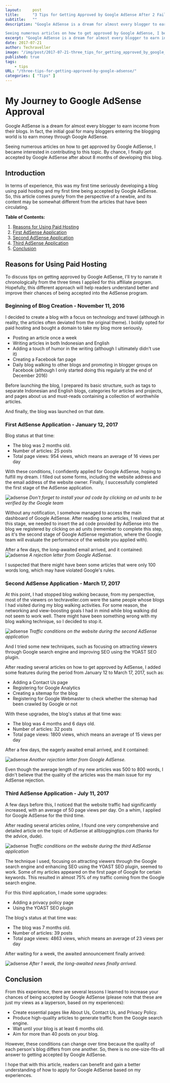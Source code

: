 ```yaml
---
layout:     post
title:      "3 Tips for Getting Approved by Google AdSense After 2 Failures"
subtitle:   ""
description: "Google AdSense is a dream for almost every blogger to earn income from their blogs. In fact, the initial goal for many bloggers entering the blogging world is to earn money through Google AdSense.

Seeing numerous articles on how to get approved by Google AdSense, I became interested in contributing to this topic. By chance, I finally got accepted by Google AdSense after about 8 months of developing this blog."
excerpt: "Google AdSense is a dream for almost every blogger to earn income from their blogs. In fact, the initial goal for many bloggers entering the blogging world is to earn money through Google AdSense."
date: 2017-07-21
author: Techraveller
image: "/img/post/2017-07-21-three_tips_for_getting_approved_by_google_adsense/adsense-bg.jpg"
published: true 
tags:
    - tips 
URL: "/three-tips-for-getting-approved-by-google-adsense/"
categories: [ "Tips" ]    
---
```


# My Journey to Google AdSense Approval

Google AdSense is a dream for almost every blogger to earn income from their blogs. In fact, the initial goal for many bloggers entering the blogging world is to earn money through Google AdSense.

Seeing numerous articles on how to get approved by Google AdSense, I became interested in contributing to this topic. By chance, I finally got accepted by Google AdSense after about 8 months of developing this blog.

## Introduction

In terms of experience, this was my first time seriously developing a blog using paid hosting and my first time being accepted by Google AdSense. So, this article comes purely from the perspective of a newbie, and its content may be somewhat different from the articles that have been circulating.

**Table of Contents:**

1. [Reasons for Using Paid Hosting](#reasons-for-using-paid-hosting)
2. [First AdSense Application](#first-adsense-application)
3. [Second AdSense Application](#second-adsense-application)
4. [Third AdSense Application](#third-adsense-application)
5. [Conclusion](#conclusion)

## Reasons for Using Paid Hosting

To discuss tips on getting approved by Google AdSense, I'll try to narrate it chronologically from the three times I applied for this affiliate program. Hopefully, this different approach will help readers understand better and improve their chances of being accepted into the AdSense program.

### Beginning of Blog Creation - November 11, 2016

I decided to create a blog with a focus on technology and travel (although in reality, the articles often deviated from the original theme). I boldly opted for paid hosting and bought a domain to take my blog more seriously.

- Posting an article once a week
- Writing articles in both Indonesian and English
- Adding a touch of humor in the writing (although I ultimately didn't use it)
- Creating a Facebook fan page
- Daily blog walking to other blogs and promoting in blogger groups on Facebook (although I only started doing this regularly at the end of December 2016)

Before launching the blog, I prepared its basic structure, such as tags to separate Indonesian and English blogs, categories for articles and projects, and pages about us and must-reads containing a collection of worthwhile articles.

And finally, the blog was launched on that date.

### First AdSense Application - January 12, 2017

Blog status at that time:
- The blog was 2 months old.
- Number of articles: 25 posts
- Total page views: 954 views, which means an average of 16 views per day

With these conditions, I confidently applied for Google AdSense, hoping to fulfill my dream. I filled out some forms, including the website address and the email address of the website owner. Finally, I successfully completed the first stage of the AdSense application.

![adsense](/img/post/2017-07-21-three_tips_for_getting_approved_by_google_adsense/adsense-1.jpg)
*Don't forget to install your ad code by clicking on ad units to be verified by the Google team*

Without any notification, I somehow managed to access the main dashboard of Google AdSense. After reading some articles, I realized that at this stage, we needed to insert the ad code provided by AdSense into the blog we registered by clicking on ad units (remember to complete this step, as it's the second stage of Google AdSense registration, where the Google team will evaluate the performance of the website you applied with).

After a few days, the long-awaited email arrived, and it contained:
![adsense](/img/post/2017-07-21-three_tips_for_getting_approved_by_google_adsense/adsense-5.jpg)
*A rejection letter from Google AdSense.*

I suspected that there might have been some articles that were only 100 words long, which may have violated Google's rules.

### Second AdSense Application - March 17, 2017

At this point, I had stopped blog walking because, from my perspective, most of the viewers on techraveller.com were the same people whose blogs I had visited during my blog walking activities. For some reason, the networking and view-boosting goals I had in mind while blog walking did not seem to work well. There might have been something wrong with my blog walking technique, so I decided to stop it.

![adsense](/img/post/2017-07-21-three_tips_for_getting_approved_by_google_adsense/adsense-2.jpg)
*Traffic conditions on the website during the second AdSense application*

And I tried some new techniques, such as focusing on attracting viewers through Google search engine and improving SEO using the YOAST SEO plugin.

After reading several articles on how to get approved by AdSense, I added some features during the period from January 12 to March 17, 2017, such as:

- Adding a Contact Us page
- Registering for Google Analytics
- Creating a sitemap for the blog
- Registering for Google Webmaster to check whether the sitemap had been crawled by Google or not

With these upgrades, the blog's status at that time was:

- The blog was 4 months and 6 days old.
- Number of articles: 32 posts
- Total page views: 1800 views, which means an average of 15 views per day

After a few days, the eagerly awaited email arrived, and it contained:

![adsense](/img/post/2017-07-21-three_tips_for_getting_approved_by_google_adsense/adsense-5.jpg)
*Another rejection letter from Google AdSense.*

Even though the average length of my new articles was 500 to 800 words, I didn't believe that the quality of the articles was the main issue for my AdSense rejection.

### Third AdSense Application - July 11, 2017

A few days before this, I noticed that the website traffic had significantly increased, with an average of 50 page views per day. On a whim, I applied for Google AdSense for the third time.

After reading several articles online, I found one very comprehensive and detailed article on the topic of AdSense at allbloggingtips.com (thanks for the advice, dude).

![adsense](/img/post/2017-07-21-three_tips_for_getting_approved_by_google_adsense/adsense-3.jpg)
*Traffic conditions on the website during the third AdSense application*

The technique I used, focusing on attracting viewers through the Google search engine and enhancing SEO using the YOAST SEO plugin, seemed to work. Some of my articles appeared on the first page of Google for certain keywords. This resulted in almost 75% of my traffic coming from the Google search engine.

For this third application, I made some upgrades:
- Adding a privacy policy page
- Using the YOAST SEO plugin

The blog's status at that time was:
- The blog was 7 months old.
- Number of articles: 39 posts
- Total page views: 4863 views, which means an average of 23 views per day

After waiting for a week, the awaited announcement finally arrived:

![adsense](/img/post/2017-07-21-three_tips_for_getting_approved_by_google_adsense/adsense-4.jpg)
*After 1 week, the long-awaited news finally arrived.*

## Conclusion

From this experience, there are several lessons I learned to increase your chances of being accepted by Google AdSense (please note that these are just my views as a layperson, based on my experiences):

- Create essential pages like About Us, Contact Us, and Privacy Policy.
- Produce high-quality articles to generate traffic from the Google search engine.
- Wait until your blog is at least 6 months old.
- Aim for more than 40 posts on your blog.

However, these conditions can change over time because the quality of each person's blog differs from one another. So, there is no one-size-fits-all answer to getting accepted by Google AdSense.

I hope that with this article, readers can benefit and gain a better understanding of how to apply for Google AdSense based on my experiences.